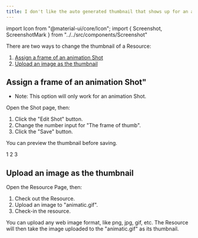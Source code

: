 ```yaml
---
title: I don't like the auto generated thumbnail that shows up for an asset.  Can I change it?
---
```

import Icon from "@material-ui/core/Icon";
import { Screenshot, ScreenshotMark } from "../../src/components/Screenshot"

There are two ways to change the thumbnail of a Resource:

 1. [Assign a frame of an animation Shot](#assign-a-frame-of-a-animation-shot)
 1. [Upload an image as the thumbnail](#upload-an-image-as-the-thumbnail)

## Assign a frame of an animation Shot"

* Note: This option will only work for an animation Shot.

Open the Shot page, then:

1. Click the "Edit Shot" button.
1. Change the number input for "The frame of thumb".
1. Click the "Save" button.

You can preview the thumbnail before saving.

<Screenshot image="/screenshot/resource_edit_thumb_frame.png">
  <ScreenshotMark x="42%" y="32%" width="18%" height="6%" textPosition="bottom" borderRadius="10px">
  1
  </ScreenshotMark>
  <ScreenshotMark x="84%" y="31.8%" width="18%" height="10%" textPosition="bottom" borderRadius="10px">
  2
  </ScreenshotMark>
  <ScreenshotMark x="89.5%" y="87.6%" width="11%" height="8%" textPosition="bottom" borderRadius="10px">
  3
  </ScreenshotMark>
</Screenshot>


## Upload an image as the thumbnail

Open the Resource Page, then:

1. Check out the Resource.
2. Upload an image to "animatic.gif".
3. Check-in the resource.

You can upload any web image format, like png, jpg, gif, etc. The Resource will then take the image uploaded to the "animatic.gif" as its thumbnail.

<Screenshot image="/screenshot/resource_file_section.png">
  <ScreenshotMark x="16.2%" y="49%" width="31%" height="35%" textPosition="bottom" borderRadius="10px">
  </ScreenshotMark>
</Screenshot>